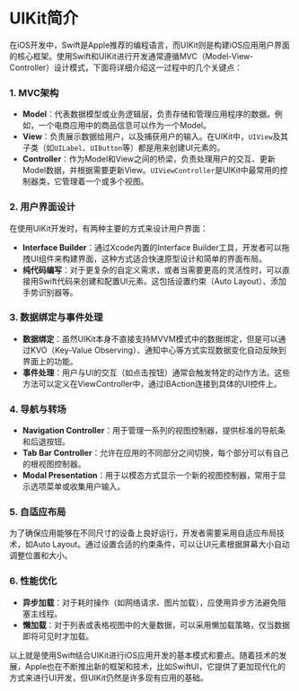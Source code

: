 # UIKit简介
在iOS开发中，Swift是Apple推荐的编程语言，而UIKit则是构建iOS应用用户界面的核心框架。使用Swift和UIKit进行开发通常遵循MVC（Model-View-Controller）设计模式，下面将详细介绍这一过程中的几个关键点：

### 1. MVC架构

- **Model**：代表数据模型或业务逻辑层，负责存储和管理应用程序的数据。例如，一个电商应用中的商品信息可以作为一个Model。
- **View**：负责展示数据给用户，以及捕获用户的输入。在UIKit中，`UIView`及其子类（如`UILabel`、`UIButton`等）都是用来创建UI元素的。
- **Controller**：作为Model和View之间的桥梁，负责处理用户的交互、更新Model数据，并根据需要更新View。`UIViewController`是UIKit中最常用的控制器类，它管理着一个或多个视图。

### 2. 用户界面设计

在使用UIKit开发时，有两种主要的方式来设计用户界面：
- **Interface Builder**：通过Xcode内置的Interface Builder工具，开发者可以拖拽UI组件来构建界面，这种方式适合快速原型设计和简单的界面布局。
- **纯代码编写**：对于更复杂的自定义需求，或者当需要更高的灵活性时，可以直接用Swift代码来创建和配置UI元素。这包括设置约束（Auto Layout）、添加手势识别器等。

### 3. 数据绑定与事件处理

- **数据绑定**：虽然UIKit本身不直接支持MVVM模式中的数据绑定，但是可以通过KVO（Key-Value Observing）、通知中心等方式实现数据变化自动反映到界面上的功能。
- **事件处理**：用户与UI的交互（如点击按钮）通常会触发特定的动作方法。这些方法可以定义在ViewController中，通过IBAction连接到具体的UI控件上。

### 4. 导航与转场

- **Navigation Controller**：用于管理一系列的视图控制器，提供标准的导航条和后退按钮。
- **Tab Bar Controller**：允许在应用的不同部分之间切换，每个部分可以有自己的根视图控制器。
- **Modal Presentation**：用于以模态方式显示一个新的视图控制器，常用于显示选项菜单或收集用户输入。

### 5. 自适应布局

为了确保应用能够在不同尺寸的设备上良好运行，开发者需要采用自适应布局技术，如Auto Layout。通过设置合适的约束条件，可以让UI元素根据屏幕大小自动调整位置和大小。

### 6. 性能优化

- **异步加载**：对于耗时操作（如网络请求、图片加载），应使用异步方法避免阻塞主线程。
- **懒加载**：对于列表或表格视图中的大量数据，可以采用懒加载策略，仅当数据即将可见时才加载。

以上就是使用Swift结合UIKit进行iOS应用开发的基本模式和要点。随着技术的发展，Apple也在不断推出新的框架和技术，比如SwiftUI，它提供了更加现代化的方式来进行UI开发，但UIKit仍然是许多现有应用的基础。